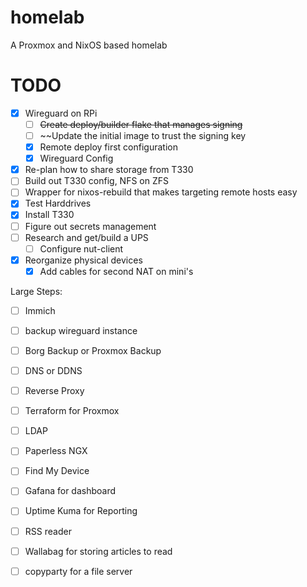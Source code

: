 # homelab
A Proxmox and NixOS based homelab

# TODO

- [x] Wireguard on RPi
	- [ ] ~~Create deploy/builder flake that manages signing~~
	- [ ] ~~Update the initial image to trust the signing key
	- [x] Remote deploy first configuration
	- [x] Wireguard Config
- [x] Re-plan how to share storage from T330
- [ ] Build out T330 config, NFS on ZFS
- [ ] Wrapper for nixos-rebuild that makes targeting remote hosts easy
- [x] Test Harddrives
- [x] Install T330
- [ ] Figure out secrets management
- [ ] Research and get/build a UPS
	- [ ] Configure nut-client
- [x] Reorganize physical devices
	- [x] Add cables for second NAT on mini's 

Large Steps:
- [ ] Immich
- [ ] backup wireguard instance
- [ ] Borg Backup or Proxmox Backup
- [ ] DNS or DDNS
- [ ] Reverse Proxy
- [ ] Terraform for Proxmox
- [ ] LDAP
- [ ] Paperless NGX
- [ ] Find My Device
- [ ] Gafana for dashboard
- [ ] Uptime Kuma for Reporting
- [ ] RSS reader
- [ ] Wallabag for storing articles to read
- [ ] copyparty for a file server

